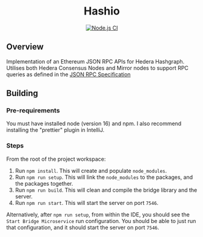 <div align="center">

# Hashio

[![Node.js CI](https://github.com/hashgraph/hedera-hashio/actions/workflows/test.yml/badge.svg?branch=main)](https://github.com/hashgraph/hedera-hashio/actions/workflows/test.yml)

</div>

## Overview

Implementation of an Ethereum JSON RPC APIs for Hedera Hashgraph. Utilises both Hedera Consensus Nodes and Mirror nodes
to support RPC queries as defined in
the [JSON RPC Specification](https://playground.open-rpc.org/?schemaUrl=https://raw.githubusercontent.com/ethereum/eth1.0-apis/assembled-spec/openrpc.json&uiSchema%5BappBar%5D%5Bui:splitView%5D=true&uiSchema%5BappBar%5D%5Bui:input%5D=false&uiSchema%5BappBar%5D%5Bui:examplesDropdown%5D=false)

## Building

### Pre-requirements

You must have installed node (version 16) and npm. I also recommend installing the "prettier" plugin in IntelliJ.

### Steps

From the root of the project workspace:

1. Run `npm install`. This will create and populate `node_modules`.
2. Run `npm run setup`. This will link the `node_modules` to the packages, and the packages together.
3. Run `npm run build`. This will clean and compile the bridge library and the server.
4. Run `npm run start`. This will start the server on port `7546`.

Alternatively, after `npm run setup`, from within the IDE, you should see the `Start Bridge Microservice`
run configuration. You should be able to just run that configuration, and it should start the server on port `7546`.

